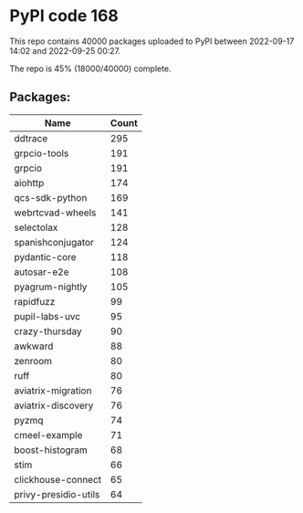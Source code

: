 # PyPI code 168

This repo contains 40000 packages uploaded to PyPI between 
2022-09-17 14:02 and 2022-09-25 00:27.

The repo is 45% (18000/40000) complete.

## Packages:

| Name  | Count |
| ----- | ----- |
| ddtrace | 295 |
| grpcio-tools | 191 |
| grpcio | 191 |
| aiohttp | 174 |
| qcs-sdk-python | 169 |
| webrtcvad-wheels | 141 |
| selectolax | 128 |
| spanishconjugator | 124 |
| pydantic-core | 118 |
| autosar-e2e | 108 |
| pyagrum-nightly | 105 |
| rapidfuzz | 99 |
| pupil-labs-uvc | 95 |
| crazy-thursday | 90 |
| awkward | 88 |
| zenroom | 80 |
| ruff | 80 |
| aviatrix-migration | 76 |
| aviatrix-discovery | 76 |
| pyzmq | 74 |
| cmeel-example | 71 |
| boost-histogram | 68 |
| stim | 66 |
| clickhouse-connect | 65 |
| privy-presidio-utils | 64 |


